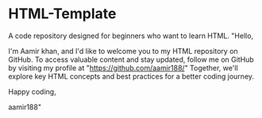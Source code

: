 # HTML-Template
A code repository designed for beginners who want to learn HTML.  "Hello,

I'm Aamir khan, and I'd like to welcome you to my HTML repository on GitHub. To access valuable content and stay updated, follow me on GitHub by visiting my profile at "https://github.com/aamir188/" Together, we'll explore key HTML concepts and best practices for a better coding journey.

Happy coding,

aamir188"
